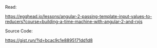 Read:

https://egghead.io/lessons/angular-2-passing-template-input-values-to-reducers?course=building-a-time-machine-with-angular-2-and-rxjs

Source Code:

https://gist.run/?id=bcac9c1e8895171dd1d8


